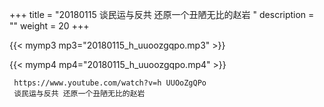 +++
title = "20180115  谈民运与反共 还原一个丑陋无比的赵岩 "
description = ""
weight = 20
+++

{{< mymp3 mp3="20180115_h_uuoozgqpo.mp3" >}}

{{< mymp4 mp4="20180115_h_uuoozgqpo.mp4" >}}

     
     https://www.youtube.com/watch?v=h UUOoZgQPo 
     谈民运与反共 还原一个丑陋无比的赵岩 
